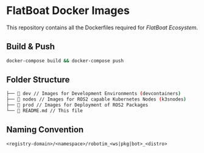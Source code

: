 # FlatBoat Docker Images

This repository contains all the Dockerfiles required for *FlatBoat Ecosystem*.

## Build & Push

```bash
docker-compose build && docker-compose push
```

## Folder Structure

```bash
├──  dev // Images for Development Environments (devcontainers)
├──  nodes // Images for ROS2 capable Kubernetes Nodes (k3snodes)
├──  prod // Images for Deployment of ROS2 Packages
└──  README.md // This file
```

## Naming Convention

```syntax
<registry-domain>/<namespace>/robotim_<ws|pkg|bot>_<distro>
```
